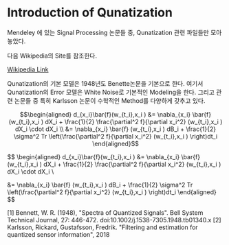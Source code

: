 Introduction of Qunatization
====

Mendeley 에 있는 Signal Processing 논문들 중, Qunatization 관련 파일들만 모아놓았다.

다음 Wikipedia의 Site를 참조한다.

[Wikipedia Link](https://en.wikipedia.org/wiki/Quantization_(signal_processing)#cite_note-Bennett-4)

Qunatization의 기본 모델은 1948년도 Benette논문을 기본으로 한다.
여기서 Qunatization의 Error 모델은 White Noise로 기본적인 Modeling을 한다.
그리고 관련 논문들 중 특히 Karlsson 논문이 수학적인 Method를 다양하게 갖추고 있다.

```math
\begin{aligned}
d_{x_i}\bar{f}(w_{t_i},x_i )
&= \nabla_{x_i} \bar{f} (w_{t_i},x_i ) dX_i + \frac{1}{2} \frac{\partial^2 f}{\partial x_i^2} (w_{t_i},x_i ) dX_i \cdot dX_i \\

&= \nabla_{x_i} \bar{f} (w_{t_i},x_i ) dB_i + \frac{1}{2} \sigma^2 Tr \left(\frac{\partial^2 f}{\partial x_i^2} (w_{t_i},x_i ) \right)dt_i
\end{aligned}
```

$$
\begin{aligned}
d_{x_i}\bar{f}(w_{t_i},x_i )
&= \nabla_{x_i} \bar{f} (w_{t_i},x_i ) dX_i + \frac{1}{2} \frac{\partial^2 f}{\partial x_i^2} (w_{t_i},x_i ) dX_i \cdot dX_i \\

&= \nabla_{x_i} \bar{f} (w_{t_i},x_i ) dB_i + \frac{1}{2} \sigma^2 Tr \left(\frac{\partial^2 f}{\partial x_i^2} (w_{t_i},x_i ) \right)dt_i
\end{aligned}
$$

 

[1] Bennett, W. R. (1948), "Spectra of Quantized Signals". Bell System Technical Journal, 27: 446-472. doi:10.1002/j.1538-7305.1948.tb01340.x
[2] Karlsson, Rickard, Gustafsson, Fredrik. "Filtering and estimation for quantized sensor information", 2018 
